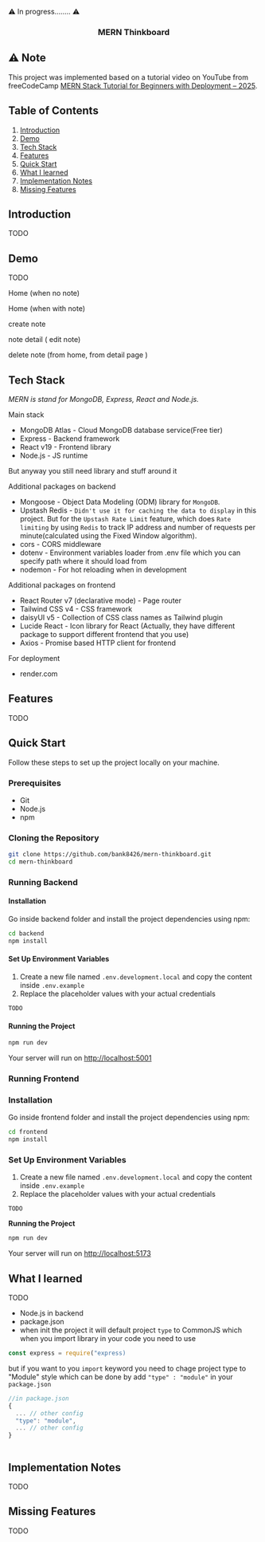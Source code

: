 ⚠️ In progress........ ⚠️

<h3 align="center">MERN Thinkboard</h3>

## ⚠️ Note

This project was implemented based on a tutorial video on YouTube from freeCodeCamp [MERN Stack Tutorial for Beginners with Deployment – 2025](https://www.youtube.com/watch?v=F9gB5b4jgOI).

## Table of Contents

1. [Introduction](#introduction)
2. [Demo](#demo)
3. [Tech Stack](#tech-stack)
4. [Features](#features)
5. [Quick Start](#quick-start)
6. [What I learned](#learn)
7. [Implementation Notes](#note)
8. [Missing Features](#miss)

## <a name="introduction">Introduction</a>

TODO

## <a name="demo">Demo</a>

TODO

Home (when no note)

Home (when with note)

create note

note detail ( edit note)

delete note (from home, from detail page )

## <a name="tech-stack">Tech Stack</a>

_MERN is stand for MongoDB, Express, React and Node.js._

Main stack

- MongoDB Atlas - Cloud MongoDB database service(Free tier)
- Express - Backend framework
- React v19 - Frontend library
- Node.js - JS runtime

But anyway you still need library and stuff around it

Additional packages on backend

- Mongoose - Object Data Modeling (ODM) library for `MongoDB`.
- Upstash Redis - `Didn't use it for caching the data to display` in this project. But for the `Upstash Rate Limit` feature, which does `Rate limiting` by using `Redis` to track IP address and number of requests per minute(calculated using the Fixed Window algorithm).
- cors - CORS middleware
- dotenv - Environment variables loader from .env file which you can specify path where it should load from
- nodemon - For hot reloading when in development

Additional packages on frontend

- React Router v7 (declarative mode) - Page router
- Tailwind CSS v4 - CSS framework
- daisyUI v5 - Collection of CSS class names as Tailwind plugin
- Lucide React - Icon library for React (Actually, they have different package to support different frontend that you use)
- Axios - Promise based HTTP client for frontend

For deployment

- render.com

## <a name="features">Features</a>

TODO

## <a name="quick-start">Quick Start</a>

Follow these steps to set up the project locally on your machine.

### Prerequisites

- Git
- Node.js
- npm

### Cloning the Repository

```bash
git clone https://github.com/bank8426/mern-thinkboard.git
cd mern-thinkboard
```

### Running Backend

#### Installation

Go inside backend folder and install the project dependencies using npm:

```bash
cd backend
npm install
```

#### Set Up Environment Variables

1. Create a new file named `.env.development.local` and copy the content inside `.env.example`
2. Replace the placeholder values with your actual credentials

```env
TODO
```

#### Running the Project

```bash
npm run dev
```

Your server will run on [http://localhost:5001](http://localhost:5001/)

### Running Frontend

### Installation

Go inside frontend folder and install the project dependencies using npm:

```bash
cd frontend
npm install
```

### Set Up Environment Variables

1. Create a new file named `.env.development.local` and copy the content inside `.env.example`
2. Replace the placeholder values with your actual credentials

```env
TODO
```

**Running the Project**

```bash
npm run dev
```

Your server will run on [http://localhost:5173](http://localhost:5173/)

## <a name="learn">What I learned</a>

TODO

- Node.js in backend
- package.json
- when init the project it will default project `type` to CommonJS which when you import library in your code you need to use

```js
const express = require("express)
```

but if you want to you `import` keyword you need to chage project type to "Module" style which can be done by add `"type" : "module"` in your `package.json`

```js
//in package.json
{
  ... // other config
  "type": "module",
  ... // other config
}



```

<!-- daisyUI -->

<!-- import.meta.env.MODE -->

## <a name="note">Implementation Notes</a>

TODO

<!-- get * in express v5 changed -->

<!-- talk about path position for .env -->

<!-- expensive rate limit on mpno repo and definition of rate limit - limit call from front to back -->

## <a name="miss">Missing Features</a>

TODO
